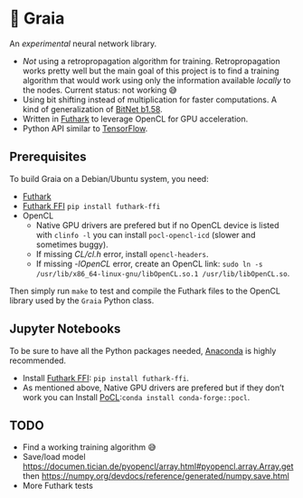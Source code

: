 # 🌄 Graia

An *experimental* neural network library.

- *Not* using a retropropagation algorithm for training. Retropropagation works pretty well but the main goal of this project is to find a training algorithm that would work using only the information available *locally* to the nodes. Current status: not working 😅
- Using bit shifting instead of multiplication for faster computations. A kind of generalization of [BitNet b1.58](https://arxiv.org/pdf/2402.17764).
- Written in [Futhark](https://futhark-lang.org/) to leverage OpenCL for GPU acceleration.
- Python API similar to [TensorFlow](https://www.tensorflow.org/).

## Prerequisites

To build Graia on a Debian/Ubuntu system, you need:

- [Futhark](https://futhark.readthedocs.io/en/stable/installation.html#installing-from-a-precompiled-snapshot)
- [Futhark FFI](https://github.com/pepijndevos/futhark-pycffi) `pip install futhark-ffi`
- OpenCL
  - Native GPU drivers are prefered but if no OpenCL device is listed with `clinfo -l` you can install `pocl-opencl-icd` (slower and sometimes buggy).
  - If missing *CL/cl.h* error, install `opencl-headers`.
  - If missing *-lOpenCL* error, create an OpenCL link: `sudo ln -s /usr/lib/x86_64-linux-gnu/libOpenCL.so.1 /usr/lib/libOpenCL.so`.

Then simply run `make` to test and compile the Futhark files to the OpenCL library used by the `Graia` Python class.

## Jupyter Notebooks

To be sure to have all the Python packages needed, [Anaconda](https://docs.anaconda.com/free/anaconda/install/linux/) is highly recommended.
- Install [Futhark FFI](https://github.com/pepijndevos/futhark-pycffi): `pip install futhark-ffi`.
- As mentioned above, Native GPU drivers are prefered but if they don’t work you can Install [PoCL](http://portablecl.org/):`conda install conda-forge::pocl`.

## TODO

- Find a working training algorithm 😅
- Save/load model https://documen.tician.de/pyopencl/array.html#pyopencl.array.Array.get then https://numpy.org/devdocs/reference/generated/numpy.save.html
- More Futhark tests
